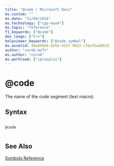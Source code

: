 ```yaml
---
title: "@code | Microsoft Docs"
ms.custom: ""
ms.date: "11/04/2016"
ms.technology: ["cpp-masm"]
ms.topic: "reference"
f1_keywords: ["@code"]
dev_langs: ["C++"]
helpviewer_keywords: ["@code symbol"]
ms.assetid: 44e050e6-d254-4157-9022-cf6afbaa0515
author: "corob-msft"
ms.author: "corob"
ms.workload: ["cplusplus"]
---
```

# @code
The name of the code segment (text macro).  
  
## Syntax  
  
```  
  
@code  
  
```  
  
## See Also  
 [Symbols Reference](../../assembler/masm/symbols-reference.md)